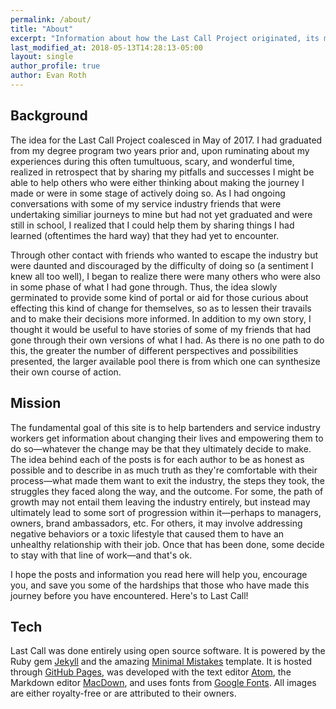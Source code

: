```yaml
---
permalink: /about/
title: "About"
excerpt: "Information about how the Last Call Project originated, its mission, and the tech used to create it."
last_modified_at: 2018-05-13T14:28:13-05:00
layout: single
author_profile: true
author: Evan Roth
---
```

## Background
The idea for the Last Call Project coalesced in May of 2017.  I had graduated from my degree program two years prior and, upon ruminating about my experiences during this often tumultuous, scary, and wonderful time, realized in retrospect that by sharing my pitfalls and successes I might be able to help others who were either thinking about making the journey I made or were in some stage of actively doing so.  As I had ongoing conversations with some of my service industry friends that were undertaking similiar journeys to mine but had not yet graduated and were still in school, I realized that I could help them by sharing things I had learned (oftentimes the hard way) that they had yet to encounter.

Through other contact with friends who wanted to escape the industry but were daunted and discouraged by the difficulty of doing so (a sentiment I knew all too well), I began to realize there were many others who were also in some phase of what I had gone through.  Thus, the idea slowly germinated to provide some kind of portal or aid for those curious about effecting this kind of change for themselves, so as to lessen their travails and to make their decisions more informed.  In addition to my own story, I thought it would be useful to have stories of some of my friends that had gone through their own versions of what I had.  As there is no one path to do this, the greater the number of different perspectives and possibilities presented, the larger available pool there is from which one can synthesize their own course of action.

## Mission
The fundamental goal of this site is to help bartenders and service industry workers get information about changing their lives and empowering them to do so—whatever the change may be that they ultimately decide to make.  The idea behind each of the posts is for each author to be as honest as possible and to describe in as much truth as they're comfortable with their process—what made them want to exit the industry, the steps they took, the struggles they faced along the way, and the outcome.  For some, the path of growth may not entail them leaving the industry entirely, but instead may ultimately lead to some sort of progression within it—perhaps to managers, owners, brand ambassadors, etc.  For others, it may involve addressing negative behaviors or a toxic lifestyle that caused them to have an unhealthy relationship with their job.  Once that has been done, some decide to stay with that line of work—and that's ok.

I hope the posts and information you read here will help you, encourage you, and save you some of the hardships that those who have made this journey before you have encountered.  Here's to Last Call!

## Tech
Last Call was done entirely using open source software.  It is powered by the Ruby gem [Jekyll](https://github.com/jekyll/jekyll) and the amazing [Minimal Mistakes](https://mademistakes.com/work/minimal-mistakes-jekyll-theme/) template.  It is hosted through [GitHub Pages](https://pages.github.com/), was developed with the text editor [Atom](https://atom.io/), the Markdown editor [MacDown](https://macdown.uranusjr.com/), and uses fonts from [Google Fonts](https://fonts.google.com/). All images are either royalty-free or are attributed to their owners.
